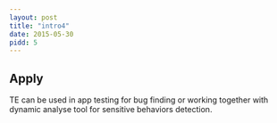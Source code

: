 ```yaml
---
layout: post
title: "intro4"
date: 2015-05-30
pidd: 5
---
```

## Apply
TE can be used in app testing for bug finding or working together with dynamic analyse tool for sensitive behaviors detection.